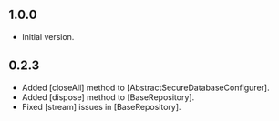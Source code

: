 ## 1.0.0

- Initial version.

## 0.2.3

- Added [closeAll] method to [AbstractSecureDatabaseConfigurer].
- Added [dispose] method to [BaseRepository].
- Fixed [stream] issues in [BaseRepository].